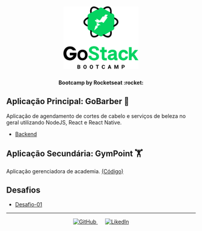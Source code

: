 <h1 align="center">
    <img alt="GoStack" src=".github/gostack-bootcamp-9.png" width="200px" />
</h1>

<h4 align="center">
 Bootcamp by Rocketseat :rocket:
</h4>

## Aplicação Principal: GoBarber :haircut:
Aplicação de agendamento de cortes de cabelo e serviços de beleza no geral utilizando NodeJS, React e React Native.

- [Backend](https://github.com/icaroov/gostack-bootcamp/tree/master/backend)

## Aplicação Secundária: GymPoint 🏋
Aplicação gerenciadora de academia. [(Código)](https://github.com/icaroov/gostack-bootcamp/tree/master/gympoint)

## Desafios

- [Desafio-01](https://github.com/icaroov/gostack-bootcamp/tree/master/desafio-01)


---

<p align="center">
  <a href="https://www.linkedin.com/in/icaroov/">
    <img alt="GitHub" src="https://img.icons8.com/color/32/000000/linkedin-circled.png" width="50px" />
  </a>
  &nbsp&nbsp&nbsp&nbsp
  <a href="https://github.com/icaroov">
    <img alt="LikedIn" src="https://img.icons8.com/ios-glyphs/48/000000/github.png" width="50px" />
  </a>
</p>
